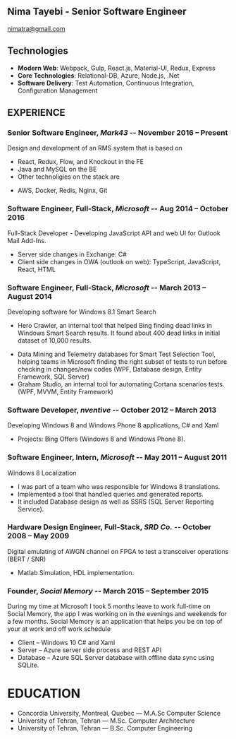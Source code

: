 Nima Tayebi - Senior Software Engineer
---------------
nimatra@gmail.com 


Technologies
---------------
* **Modern Web**: Webpack, Gulp, React.js, Material-UI, Redux, Express
* **Core Technologies**: Relational-DB, Azure, Node.js, .Net
* **Software Delivery**: Test Automation, Continuous Integration, Configuration Management

EXPERIENCE
----------

### **Senior Software Engineer**, *Mark43* -- November 2016 – Present
 Design and development of an RMS system that is based on
 - React, Redux, Flow, and Knockout in the FE
 - Java and MySQL on the BE
 - Other technoligies on the stack are
 * AWS, Docker, Redis, Nginx, Git

### **Software Engineer, Full-Stack**, *Microsoft* -- Aug 2014 – October 2016
 Full-Stack Developer - Developing JavaScript API and web UI for Outlook Mail Add-Ins.  
 - Server side changes in Exchange: C# 
 - Client side changes in OWA (outlook on web): TypeScript, JavaScript, React, HTML

### **Software Engineer, Full-Stack**, *Microsoft* -- March 2013 – August 2014
 Developing software for Windows 8.1 Smart Search  
 * Hero Crawler, an internal tool that helped Bing finding dead links in Windows Smart Search results. It found about 400 dead links in initial dataset of 10,000 results. 
 - Data Mining and Telemetry databases for Smart Test Selection Tool, helping teams in Microsoft finding the right subset of tests to run before checking in changes/new codes (WPF, Database design, Entity Framework, SQL Server) 
 - Graham Studio, an internal tool for automating Cortana scenarios tests. (WPF, MVVM, Entity Framework) 
 
### **Software Developer**, *nventive* -- October 2012 – March 2013
 Developing Windows 8 and Windows Phone 8 applications, C# and Xaml  
 - Projects: Bing Offers (Windows 8 and Windows Phone 8). 
 
### **Software Engineer, Intern**, *Microsoft* -- May 2011 – August 2011
 Windows 8 Localization 
 * I was part of a team who was responsible for Windows 8 translations. 
 * Implemented a tool that handled queries and generated reports. 
 * It included Database design as well as SSRS (SQL Server Reporting Service). 
 
### **Hardware Design Engineer, Full-Stack**, *SRD Co.* -- October 2008 – May 2009 
 Digital emulating of AWGN channel on FPGA to test a transceiver operations (BERT / SNR) 
 - Matlab Simulation, HDL implementation. 
 
### **Founder**, *Social Memory* -- March 2015 – September 2015 
During my time at Microsoft I took 5 months leave to work full-time on Social Memory, the app I was working on in the evenings and weekends for a few months.
Social Memory is an application that helps you be on top of your at work and off work schedule  
 - Client – Windows 10 C# and Xaml 
 - Server – Azure server side process and REST API 
 - Database – Azure SQL Server database with offline data sync using SQLite.

EDUCATION
=========
 - Concordia University, Montreal, Quebec — M.A.Sc Computer Science
 - University of Tehran, Tehran — M.Sc. Computer Architecture
 - University of Tehran, Tehran — B.Sc. Computer Engineering

